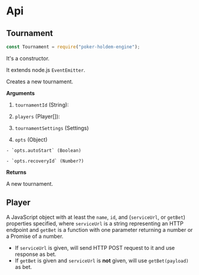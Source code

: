 # Api

## Tournament

```js
const Tournament = require("poker-holdem-engine");
```

It's a constructor.

It extends node.js `EventEmitter`.

Creates a new tournament.

**Arguments**

  1. `tournamentId` (String):

  2. `players` (Player[]):
  
  3. `tournamentSettings` (Settings)

  4. `opts` (Object)

    - `opts.autoStart` (Boolean)

    - `opts.recoveryId` (Number?)

**Returns**

A new tournament.

## Player

A JavaScript object with at least the `name`, `id`, and (`serviceUrl`, or `getBet`) properties specified,
where `serviceUrl` is a string representing an HTTP endpoint and `getBet` is a function with one parameter
returning a number or a Promise of a number.

* If `serviceUrl` is given, will send HTTP POST request to it and use response as bet.
* If `getBet` is given and `serviceUrl` is **not** given, will use `getBet(payload)` as bet.
